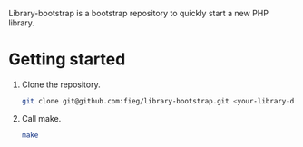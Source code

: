 Library-bootstrap is a bootstrap repository to quickly start a new PHP library.

Getting started
===============

1. Clone the repository.

    ``` sh
    git clone git@github.com:fieg/library-bootstrap.git <your-library-dirname>
    ```

2. Call make.

    ``` sh
    make
    ```
